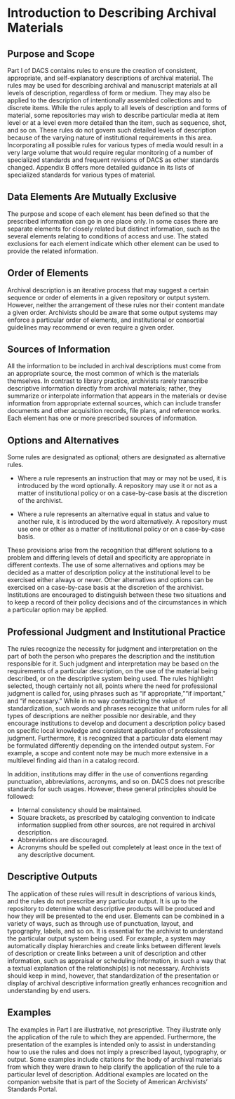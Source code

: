 # Introduction to  Describing Archival Materials

## Purpose and Scope

Part I of DACS contains rules to ensure the creation of consistent, appropriate, and self-explanatory descriptions of archival material. The rules may be used for describing archival and manuscript materials at all levels of description, regardless of form or medium. They may also be applied to the description of intentionally assembled collections and to discrete items. While the rules apply to all levels of description and forms of material, some repositories may wish to describe particular media at item level or at a level even more detailed than the item, such as sequence, shot, and so on. These rules do not govern such detailed levels of description because of the varying nature of institutional requirements in this area. Incorporating all possible rules for various types of media would result in a very large volume that would require regular monitoring of a number of specialized standards and frequent revisions of DACS as other standards changed. Appendix B offers more detailed guidance in its lists of specialized standards for various types of material.

## Data Elements Are Mutually Exclusive

The purpose and scope of each element has been defined so that the prescribed information can go in one place only. In some cases there are separate elements for closely related but distinct information, such as the several elements relating to conditions of access and use. The stated exclusions for each element indicate which other element can be used to provide the related information.

## Order of Elements

Archival description is an iterative process that may suggest a certain sequence or order of elements in a given repository or output system. However, neither the arrangement of these rules nor their content mandate a given order. Archivists should be aware that some output systems may enforce a particular order of elements, and institutional or consortial guidelines may recommend or even require a given order.

## Sources of Information

All the information to be included in archival descriptions must come from an appropriate source, the most common of which is the materials themselves. In contrast to library practice, archivists rarely transcribe descriptive information directly from archival materials; rather, they summarize or interpolate information that appears in the materials or devise information from appropriate external sources, which can include transfer documents and other acquisition records, file plans, and reference works. Each element has one or more prescribed sources of information.

## Options and Alternatives

Some rules are designated as optional; others are designated as alternative rules.

* Where a rule represents an instruction that may or may not be used, it is introduced by the word optionally. A repository may use it or not as a matter of institutional policy or on a case-by-case basis at the discretion of the archivist.

* Where a rule represents an alternative equal in status and value to another rule, it is introduced by the word alternatively. A repository must use one or other as a matter of institutional policy or on a case-by-case basis.

These provisions arise from the recognition that different solutions to a problem and differing levels of detail and specificity are appropriate in different contexts. The use of some alternatives and options may be decided as a matter of description policy at the institutional level to be exercised either always or never. Other alternatives and options can be exercised on a case-by-case basis at the discretion of the archivist. Institutions are encouraged to distinguish between these two situations and to keep a record of their policy decisions and of the circumstances in which a particular option may be applied.

## Professional Judgment and Institutional Practice

The rules recognize the necessity for judgment and interpretation on the part of both the person who prepares the description and the institution responsible for it. Such judgment and interpretation may be based on the requirements of a particular description, on the use of the material being described, or on the descriptive system being used. The rules highlight selected, though certainly not all, points where the need for professional judgment is called for, using phrases such as “if appropriate,”“if important,” and “if necessary.” While in no way contradicting the value of standardization, such words and phrases recognize that uniform rules for all types of descriptions are neither possible nor desirable, and they encourage institutions to develop and document a description policy based on specific local knowledge and consistent application of professional judgment. Furthermore, it is recognized that a particular data element may be formulated differently depending on the intended output system. For example, a scope and content note may be much more extensive in a multilevel finding aid than in a catalog record.

In addition, institutions may differ in the use of conventions regarding punctuation, abbreviations, acronyms, and so on. DACS does not prescribe standards for such usages. However, these general principles should be followed:
* Internal consistency should be maintained.
* Square brackets, as prescribed by cataloging convention to indicate information supplied from other sources, are not required in archival description.
* Abbreviations are discouraged.
* Acronyms should be spelled out completely at least once in the text of any descriptive document.

## Descriptive Outputs

The application of these rules will result in descriptions of various kinds, and the rules do not prescribe any particular output. It is up to the repository to determine what descriptive products will be produced and how they will be presented to the end user. Elements can be combined in a variety of ways, such as through use of punctuation, layout, and typography, labels, and so on. It is essential for the archivist to understand the particular output system being used. For example, a system may automatically display hierarchies and create links between different levels of description or create links between a unit of description and other information, such as appraisal or scheduling information, in such a way that a textual explanation of the relationship(s) is not necessary. Archivists should keep in mind, however, that standardization of the presentation or display of archival descriptive information greatly enhances recognition and understanding by end users.

## Examples

The examples in Part I are illustrative, not prescriptive. They illustrate only the application of the rule to which they are appended. Furthermore, the presentation of the examples is intended only to assist in understanding how to use the rules and does not imply a prescribed layout, typography, or output. Some examples include citations for the body of archival materials from which they were drawn to help clarify the application of the rule to a particular level of description. Additional examples are located on the companion website that is part of the Society of American Archivists’ Standards Portal.
